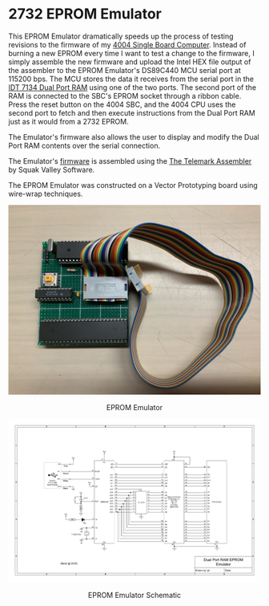 # 2732 EPROM Emulator

This EPROM Emulator dramatically speeds up the process of testing revisions to the firmware of my [4004 Single Board Computer](https://github.com/jim11662418/4004-SBC). Instead of burning a new EPROM every time I want to test a change to the firmware, I simply assemble the new firmware and upload the Intel HEX file output of the assembler to the EPROM Emulator's DS89C440 MCU serial port at 115200 bps. The MCU stores the data it receives from the serial port in the [IDT 7134 Dual Port RAM](https://www.idt.com/products/memory-logic/multi-port-memory/asynchronous-dual-port-rams/7134-4k-x-8-dual-port-ram) using one of the two ports. The second port of the RAM is connected to the SBC's EPROM socket through a ribbon cable. Press the reset button on the 4004 SBC, and the 4004 CPU uses the second port to fetch and then execute instructions from the Dual Port RAM just as it would from a 2732 EPROM.

The Emulator's firmware also allows the user to display and modify the Dual Port RAM contents over the serial connection.

The Emulator's [firmware](EPROM-Emulator.asm) is assembled using the [The Telemark Assembler](http://www.cpcalive.com/docs/TASMMAN.HTM) by Squak Valley Software.

The EPROM Emulator was constructed on a Vector Prototyping board using wire-wrap techniques.
<p align="center"><img src="/images/EPROM Emulator.JPEG"/>
<p align="center">EPROM Emulator</p>
<p align="center"><img src="/images/EPROM Emulator Schematic-1.png"/>
<p align="center">EPROM Emulator Schematic</p>
